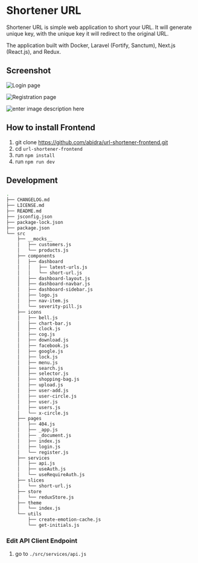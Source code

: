 # Shortener URL

Shortener URL is simple web application to short your URL. It will generate unique key, with the unique key it will redirect to the original URL.

The application built with Docker, Laravel (Fortify, Sanctum), Next.js (React.js), and Redux.

## Screenshot
![Login page](https://i.ibb.co/Y7wyjzC/Screen-Shot-2022-01-22-at-23-52-51.png%22%20alt=%22Screen-Shot-2022-01-22-at-23-52-51)

![Registration page](https://i.ibb.co/YP7Q0pB/Screen-Shot-2022-01-22-at-23-52-59.png%22%20alt=%22Screen-Shot-2022-01-22-at-23-52-59)

![enter image description here](https://i.ibb.co/ggJ3KJH/Screen-Shot-2022-01-22-at-21-02-42.png%22%20alt=%22Screen-Shot-2022-01-22-at-21-02-42)
## How to install Frontend

 1. git clone https://github.com/abidra/url-shortener-frontend.git
 2. cd  `url-shortener-frontend`
 3. run `npm install`
 4. run `npm run dev`

## Development
```bash
.
├── CHANGELOG.md
├── LICENSE.md
├── README.md
├── jsconfig.json
├── package-lock.json
├── package.json
└── src
    ├── __mocks__
    │   ├── customers.js
    │   └── products.js
    ├── components
    │   ├── dashboard
    │   │   ├── latest-urls.js
    │   │   └── short-url.js
    │   ├── dashboard-layout.js
    │   ├── dashboard-navbar.js
    │   ├── dashboard-sidebar.js
    │   ├── logo.js
    │   ├── nav-item.js
    │   └── severity-pill.js
    ├── icons
    │   ├── bell.js
    │   ├── chart-bar.js
    │   ├── clock.js
    │   ├── cog.js
    │   ├── download.js
    │   ├── facebook.js
    │   ├── google.js
    │   ├── lock.js
    │   ├── menu.js
    │   ├── search.js
    │   ├── selector.js
    │   ├── shopping-bag.js
    │   ├── upload.js
    │   ├── user-add.js
    │   ├── user-circle.js
    │   ├── user.js
    │   ├── users.js
    │   └── x-circle.js
    ├── pages
    │   ├── 404.js
    │   ├── _app.js
    │   ├── _document.js
    │   ├── index.js
    │   ├── login.js
    │   └── register.js
    ├── services
    │   ├── api.js
    │   ├── useAuth.js
    │   └── useRequireAuth.js
    ├── slices
    │   └── short-url.js
    ├── store
    │   └── reduxStore.js
    ├── theme
    │   └── index.js
    └── utils
        ├── create-emotion-cache.js
        └── get-initials.js
```
### Edit API Client Endpoint
1. go to `./src/services/api.js`
